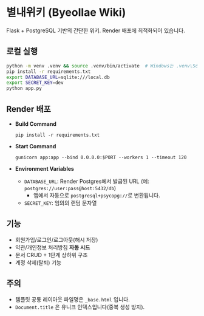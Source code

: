 # 별내위키 (Byeollae Wiki)

Flask + PostgreSQL 기반의 간단한 위키. Render 배포에 최적화되어 있습니다.

## 로컬 실행
```bash
python -m venv .venv && source .venv/bin/activate  # Windows는 .venv\Scripts\activate
pip install -r requirements.txt
export DATABASE_URL=sqlite:///local.db
export SECRET_KEY=dev
python app.py
```

## Render 배포

- **Build Command**
  ```
  pip install -r requirements.txt
  ```

- **Start Command**
  ```
  gunicorn app:app --bind 0.0.0.0:$PORT --workers 1 --timeout 120
  ```

- **Environment Variables**
  - `DATABASE_URL`: Render Postgres에서 발급된 URL (예: `postgres://user:pass@host:5432/db`)
    - 앱에서 자동으로 `postgresql+psycopg://`로 변환됩니다.
  - `SECRET_KEY`: 임의의 랜덤 문자열

## 기능
- 회원가입/로그인/로그아웃(해시 저장)
- 약관/개인정보 처리방침 **자동 시드**
- 문서 CRUD + 1단계 상하위 구조
- 계정 삭제(탈퇴) 기능

## 주의
- 템플릿 공통 레이아웃 파일명은 `_base.html` 입니다.
- `Document.title` 은 유니크 인덱스입니다(중복 생성 방지).
```

